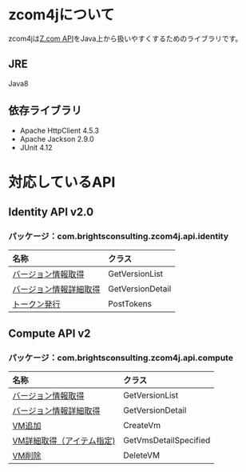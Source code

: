 # zcom4jについて
zcom4jは[Z.com API](https://cloud.z.com/sg/ja/cloud/docs/index.html)をJava上から扱いやすくするためのライブラリです。
## JRE
Java8
## 依存ライブラリ
- Apache HttpClient 4.5.3
- Apache Jackson 2.9.0
- JUnit 4.12

# 対応しているAPI

## Identity API v2.0

### パッケージ：com.brightsconsulting.zcom4j.api.identity

|名称|クラス|
|:--|:--|
|[バージョン情報取得](https://cloud.z.com/sg/ja/cloud/docs/identity-get_version_list.html)|GetVersionList|
|[バージョン情報詳細取得](https://cloud.z.com/sg/ja/cloud/docs/identity-get_version_detail.html)|GetVersionDetail|
|[トークン発行](https://cloud.z.com/sg/ja/cloud/docs/identity-post_tokens.html)|PostTokens|

## Compute API v2

### パッケージ：com.brightsconsulting.zcom4j.api.compute

|名称|クラス|
|:--|:--|
|[バージョン情報取得](https://cloud.z.com/sg/ja/cloud/docs/compute-get_version_list.html)|GetVersionList|
|[バージョン情報詳細取得](https://cloud.z.com/sg/ja/cloud/docs/compute-get_version_detail.html)|GetVersionDetail|
|[VM追加](https://cloud.z.com/sg/ja/cloud/docs/compute-create_vm.html)|CreateVm|
|[VM詳細取得（アイテム指定) ](https://cloud.z.com/sg/ja/cloud/docs/compute-get_vms_detail_specified.html)|GetVmsDetailSpecified|
|[VM削除](https://cloud.z.com/sg/ja/cloud/docs/compute-delete_vm.html)|DeleteVM|
